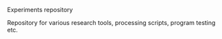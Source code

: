 Experiments repository


Repository for various research tools, processing scripts, program testing etc.
